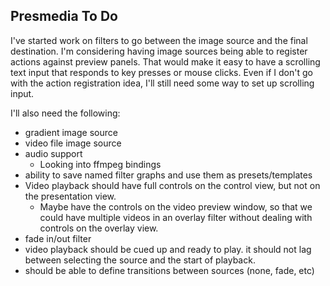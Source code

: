 ## Presmedia To Do

I've started work on filters to go between the image source and the final destination.
I'm considering having image sources being able to register actions against preview panels.
That would make it easy to have a scrolling text input that responds to key presses or mouse clicks.
Even if I don't go with the action registration idea, I'll still need some way to set up scrolling input.

I'll also need the following:
* gradient image source
* video file image source
* audio support
  * Looking into ffmpeg bindings
* ability to save named filter graphs and use them as presets/templates
* Video playback should have full controls on the control view, but not on the presentation view.
  * Maybe have the controls on the video preview window, so that we could have multiple videos in an overlay filter without dealing with controls on the overlay view.
* fade in/out filter
* video playback should be cued up and ready to play.  it should not lag between selecting the source and the start of playback.
* should be able to define transitions between sources (none, fade, etc)
